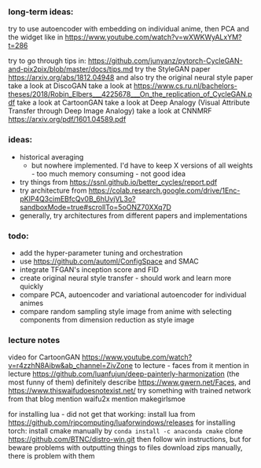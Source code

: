 ### long-term ideas:

try to use autoencoder with embedding on individual anime, then PCA and the widget like in https://www.youtube.com/watch?v=wXWKWyALxYM?t=286

try to go through tips in: https://github.com/junyanz/pytorch-CycleGAN-and-pix2pix/blob/master/docs/tips.md
try the StyleGAN paper https://arxiv.org/abs/1812.04948
and also try the original neural style paper
take a look at DiscoGAN
take a look at https://www.cs.ru.nl/bachelors-theses/2018/Robin_Elbers___4225678___On_the_replication_of_CycleGAN.pdf
take a look at CartoonGAN
take a look at Deep Analogy (Visual Attribute Transfer through Deep Image Analogy)
take a look at CNNMRF https://arxiv.org/pdf/1601.04589.pdf


### ideas:
- historical averaging 
    - but nowhere implemented. I'd have to keep X versions of all weights - too much memory consuming - not good idea
- try things from https://ssnl.github.io/better_cycles/report.pdf
- try architecture from https://colab.research.google.com/drive/1Enc-pKlP4Q3cimEBfcQv0B_6hUvjVL3o?sandboxMode=true#scrollTo=5oONZ70XXq7D
- generally, try architectures from different papers and implementations

### todo:
- add the hyper-parameter tuning and orchestration
- use https://github.com/automl/ConfigSpace and SMAC
- integrate TFGAN's inception score and FID
- create original neural style transfer - should work and learn more quickly
- compare PCA, autoencoder and variational autoencoder for individual animes
- compare random sampling style image from anime with selecting components from dimension reduction as style image

### lecture notes
video for CartoonGAN https://www.youtube.com/watch?v=r4zzhN8Aibw&ab_channel=ZivZone to lecture - faces from it
mention in lecture https://github.com/luanfujun/deep-painterly-harmonization (the most funny of them)
definitely describe https://www.gwern.net/Faces, and https://www.thiswaifudoesnotexist.net/
try something with trained network from that blog
mention waifu2x
mention makegirlsmoe


for installing lua - did not get that working:
install lua from https://github.com/rjpcomputing/luaforwindows/releases
for installing torch:
install cmake manually by `conda install -c anaconda cmake`
clone https://github.com/BTNC/distro-win.git
then follow win instructions, but for beware problems with outputting things to files
download zips manually, there is problem with them